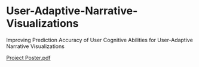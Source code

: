 # User-Adaptive-Narrative-Visualizations
Improving Prediction Accuracy of User Cognitive Abilities for User-Adaptive Narrative Visualizations


[Project Poster.pdf](https://github.com/Alireza-Iranpour/User-Adaptive-Narrative-Visualizations/files/6470645/Project.Poster.pdf)
